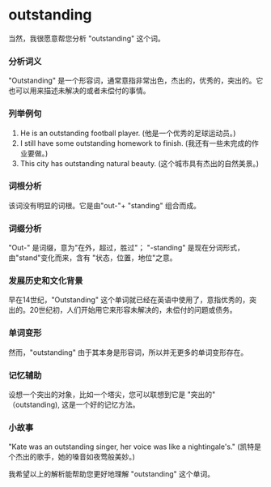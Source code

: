 # outstanding

当然，我很愿意帮您分析 "outstanding" 这个词。

  

### 分析词义

  

"Outstanding" 是一个形容词，通常意指非常出色，杰出的，优秀的，突出的。它也可以用来描述未解决的或者未偿付的事情。

  

### 列举例句

  

1.  He is an outstanding football player. (他是一个优秀的足球运动员。)
2.  I still have some outstanding homework to finish. (我还有一些未完成的作业要做。)
3.  This city has outstanding natural beauty. (这个城市具有杰出的自然美景。)

  

### 词根分析

  

该词没有明显的词根。它是由"out-"+ "standing" 组合而成。

  

### 词缀分析

  

"Out-" 是词缀，意为"在外，超过，胜过"； "-standing" 是现在分词形式，由"stand"变化而来，含有 "状态，位置，地位"之意。

  

### 发展历史和文化背景

  

早在14世纪，"Outstanding" 这个单词就已经在英语中使用了，意指优秀的，突出的。20世纪初，人们开始用它来形容未解决的，未偿付的问题或债务。

  

### 单词变形

  

然而，"outstanding" 由于其本身是形容词，所以并无更多的单词变形存在。

  

### 记忆辅助

  

设想一个突出的对象，比如一个塔尖，您可以联想到它是 "突出的" （outstanding), 这是一个好的记忆方法。

  

### 小故事

  

"Kate was an outstanding singer, her voice was like a nightingale's." (凯特是个杰出的歌手，她的嗓音如夜莺般美妙。)

  

我希望以上的解析能帮助您更好地理解 "outstanding" 这个单词。
